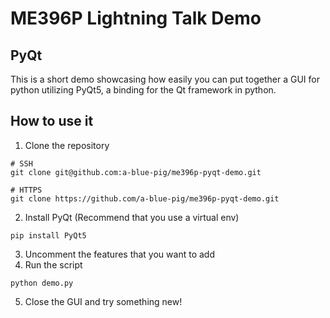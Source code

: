 # ME396P Lightning Talk Demo

## PyQt

This is a short demo showcasing how easily you can put together a GUI for
python utilizing PyQt5, a binding for the Qt framework in python.

## How to use it
1. Clone the repository
```
# SSH
git clone git@github.com:a-blue-pig/me396p-pyqt-demo.git

# HTTPS
git clone https://github.com/a-blue-pig/me396p-pyqt-demo.git
```
2. Install PyQt (Recommend that you use a virtual env)
```
pip install PyQt5
```
3. Uncomment the features that you want to add
4. Run the script
```
python demo.py
```
5. Close the GUI and try something new!